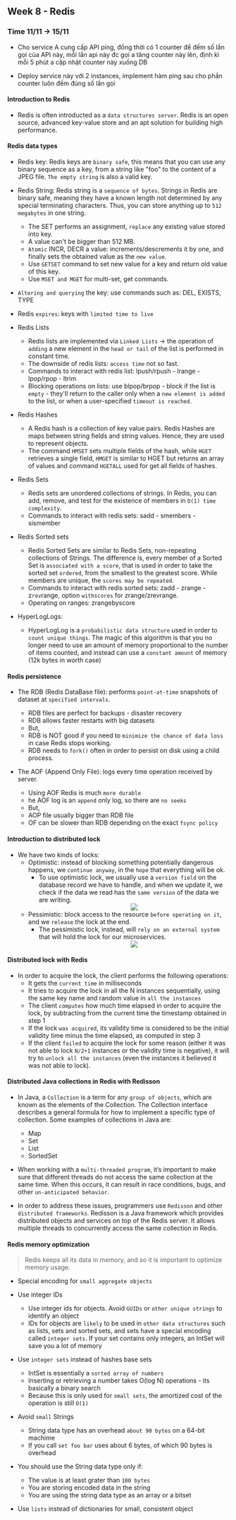 ## Week 8 - Redis

### Time 11/11 -> 15/11

+ Cho service A cung cấp API ping, đồng thời có 1 counter để đếm số lần gọi của API này, mỗi lần api này đc gọi a tăng counter này lên, định kì mỗi 5 phút a cập nhật counter này xuống DB

+ Deploy service này với 2 instances, implement hàm ping sau cho phần counter luôn đếm đúng số lần gọi

#### Introduction to Redis

+ Redis is often introducted as a  `data structures server`. Redis is an open source, advanced key-value store and an apt solution for building high performance.

#### Redis data types

+ Redis key: Redis keys are `binary safe`, this means that you can use any binary sequence as a key, from a string like "foo" to the content of a JPEG file. `The empty string` is also a valid key.

+ Redis String: Redis string is a `sequence of bytes`. Strings in Redis are binary safe, meaning they have a known length not determined by any special terminating characters. Thus, you can store anything up to `512 megabytes` in one string.
  + The SET performs an assignment, `replace` any existing value stored into key.
  + A value can't be bigger than 512 MB.
  + `Atomic` INCR, DECR a value: increments/descrements it by one, and finally sets the obtained value as the `new value`.
  + Use `GETSET` command to set new value for a key and return old value of this key.
  + Use `MSET and MGET` for multi-set, get commands.

+ `Altering and querying` the key: use commands such as: DEL, EXISTS, TYPE

+ Redis `expires`: keys with `limited time to live`

+ Redis Lists
  + Redis lists are implemented via `Linked Lists` -> the operation of `adding` a new element in the `head or tail` of the list is performed in constant time. 
  + The downside of redis lists: `access time` not so fast.
  + Commands to interact with redis list: lpush/rpush - lrange - lpop/rpop - ltrim
  + Blocking operations on lists: use blpop/brpop - block if the list is `empty` - they'll return to the caller only when a `new element is added` to the list, or when a user-specified `timeout is reached`.

+ Redis Hashes
  + A Redis hash is a collection of key value pairs. Redis Hashes are maps between string fields and string values. Hence, they are used to represent objects.
  + The command `HMSET` sets multiple fields of the hash, while `HGET` retrieves a single field, `HMGET` is similar to HGET but returns an array of values and command `HGETALL` used for get all fields of hashes.

+ Redis Sets
  + Redis sets are unordered collections of strings. In Redis, you can add, remove, and test for the existence of members in `O(1) time complexity`.
  + Commands to interact with redis sets: sadd - smembers - sismember

+ Redis Sorted sets
  + Redis Sorted Sets are similar to Redis Sets, non-repeating collections of Strings. The difference is, every member of a Sorted Set is `associated with a score`, that is used in order to take the sorted set `ordered`, from the smallest to the greatest score. While members are unique, the `scores may be repeated`.
  + Commands to interact with redis sorted sets: zadd - zrange - z`rev`range, option `withscores` for zrange/zrevrange.
  + Operating on ranges: zrangebyscore

+ HyperLogLogs: 
  + HyperLogLog is a `probabilistic data structure` used in order to `count unique things`. The magic of this algorithm is that you no longer need to use an amount of memory proportional to the number of items counted, and instead can use a `constant amount` of memory (12k bytes in worth case)

#### Redis persistence

+ The RDB (Redis DataBase file): performs `point-at-time` snapshots of dataset at `specified intervals`.
  + RDB files are perfect for backups - disaster recovery
  + RDB allows faster restarts with big datasets
  + But,
  + RDB is NOT good if you need to `minimize the chance of data loss` in case Redis stops working.
  + RDB needs to `fork()` often in order to persist on disk using a child process.

+ The AOF (Append Only File): logs every time operation received by server.
  + Using AOF Redis is much `more durable`
  + he AOF log is an `append` only log, so there are `no seeks`
  + But,
  + AOP file usually bigger than RDB file
  + OF can be slower than RDB depending on the exact `fsync policy`

#### Introduction to distributed lock

+ We have two kinds of locks:
  + Optimistic: instead of blocking something potentially dangerous happens, we `continue anyway`, in the `hope` that everything will be ok.
    + To use optimistic lock, we usually use a `version field` on the database record we have to handle, and when we update it, we check if the data we read has the `same version` of the data we are writing.
        <div align="center">
            <img src="media/optimistic-lock.png" />
        </div>
  + Pessimistic: block access to the resource `before operating on it`, and we `release` the lock at the end.
    + The pessimistic lock, instead, will `rely on an external system` that will hold the lock for our microservices.
        <div align="center">
            <img src="media/pessimistic-lock.png" />
        </div>

#### Distributed lock with Redis

+ In order to acquire the lock, the client performs the following operations:
  + It gets the `current time` in milliseconds
  + It tries to acquire the lock in all the N instances sequentially, using the same key name and random value in `all the instances`
  + The client `computes` how much time elapsed in order to acquire the lock, by subtracting from the current time the timestamp obtained in step 1
  + If the lock `was acquired`, its validity time is considered to be the initial validity time minus the time elapsed, as computed in step 3
  + If the client `failed` to acquire the lock for some reason (either it was not able to lock `N/2+1` instances or the validity time is negative), it will try to `unlock all the instances` (even the instances it believed it was not able to lock).

#### Distributed Java collections in Redis with Redisson

+ In Java, a `Collection` is a term for any `group of objects`, which are known as the elements of the Collection. The Collection interface describes a general formula for how to implement a specific type of collection. Some examples of collections in Java are:
  + Map
  + Set
  + List
  + SortedSet

+ When working with a `multi-threaded program`, it’s important to make sure that different threads do not access the same collection at the same time. When this occurs, it can result in race conditions, bugs, and other `un-anticipated behavior`.

+ In order to address these issues, programmers use `Redisson` and other `distributed frameworks`. Redisson is a Java framework which provides distributed objects and services on top of the Redis server. It allows multiple threads to concurrently access the same collection in Redis.

#### Redis memory optimization

> Redis keeps all its data in memory, and so it is important to optimize memory usage.

+ Special encoding for `small aggregate objects`

+ Use integer IDs
  + Use integer ids for objects. Avoid `GUIDs` or `other unique strings` to identify an object
  + IDs for objects are `likely` to be used in `other data structures` such as lists, sets and sorted sets, and sets have a special encoding called `integer sets`. If your set contains only integers, an IntSet will save you a lot of memory

+ Use `integer sets` instead of hashes base sets
  + IntSet is essentially a `sorted array of numbers`
  + Inserting or retrieving a number takes O(log N) operations - its basically a binary search
  + Because this is only used for `small sets`, the amortized cost of the operation is still `O(1)`

+ Avoid `small` Strings
  + String data type has an overhead `about 90 bytes` on a 64-bit machime
  + If you call `set foo bar` uses about 6 bytes, of which 90 bytes is overhead

+ You should use the String data type only if:
  + The value is at least grater than `100 bytes`
  + You are storing encoded data in the string
  + You are using the string data type as an array or a bitset

+ Use `lists` instead of dictionaries for small, consistent object